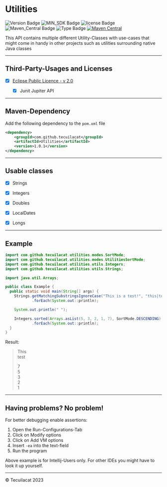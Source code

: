 # Utilities


![Version Badge](https://img.shields.io/badge/version-alpha-blue)
![MIN_SDK Badge](https://img.shields.io/badge/MIN_SDK-Java_17-red)
![license Badge](https://img.shields.io/badge/License-MIT-gree)
![Maven_Central Badge](https://img.shields.io/badge/maven_central-pending-brown)
![Type Badge](https://img.shields.io/badge/Software_Typ-utilities-green)
[![Maven Central](https://img.shields.io/badge/test-google-blue)](https://www.google.com)

This API contains multiple different Utility-Classes with use-cases that might come in handy in other projects such as utilities surrounding native Java classes

---

## Third-Party-Usages and Licenses
- [X] [Eclipse Public Licence - v 2.0](https://github.com/junit-team/junit5/blob/main/LICENSE.md)
  - [X] Junit Jupiter API


--- 
## Maven-Dependency
Add the following dependency to the `pom.xml` file
```xml
<dependency>
    <groupId>com.github.tecuilacat</groupId>
    <artifactId>Utilities</artifactId>
    <version>1.0.1</version>
</dependency>
```

---
## Usable classes
- [X] Strings
- [X] Integers
- [X] Doubles
- [X] LocalDates
- [X] Longs


---

## Example

```java
import com.github.tecuilacat.utilities.modes.SortMode;
import com.github.tecuilacat.utilities.modes.UtilitiesSortMode;
import com.github.tecuilacat.utilities.utils.Integers;
import com.github.tecuilacat.utilities.utils.Strings;

import java.util.Arrays;

public class Example {
  public static void main(String[] args) {
    Strings.getMatchingSubstringsIgnoreCase("This is a test!", "this|test")
            .forEach(System.out::println);

    System.out.println(" ");

    Integers.sorted(Arrays.asList(5, 3, 2, 1, 7), SortMode.DESCENDING)
            .forEach(System.out::println);
  }
}
```

Result:
> This  
> test  
>  
> 7  
> 5  
> 3  
> 2  
> 1

---

## Having problems? No problem!
For better debugging enable assertions:
1. Open the Run-Configurations-Tab
2. Click on Modify options
3. Click on Add VM options
4. Insert `-ea` into the text-field
5. Run the program

Above example is for Intellij-Users only. For other IDEs you might have to look it up yourself.

---
&copy; Tecuilacat 2023